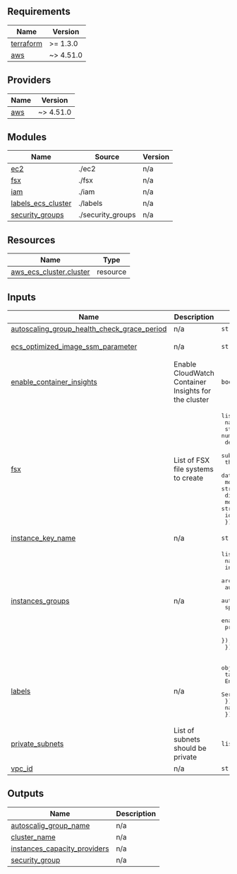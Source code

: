 
<!-- BEGINNING OF PRE-COMMIT-TERRAFORM DOCS HOOK -->
## Requirements

| Name | Version |
|------|---------|
| <a name="requirement_terraform"></a> [terraform](#requirement\_terraform) | >= 1.3.0 |
| <a name="requirement_aws"></a> [aws](#requirement\_aws) | ~> 4.51.0 |

## Providers

| Name | Version |
|------|---------|
| <a name="provider_aws"></a> [aws](#provider\_aws) | ~> 4.51.0 |

## Modules

| Name | Source | Version |
|------|--------|---------|
| <a name="module_ec2"></a> [ec2](#module\_ec2) | ./ec2 | n/a |
| <a name="module_fsx"></a> [fsx](#module\_fsx) | ./fsx | n/a |
| <a name="module_iam"></a> [iam](#module\_iam) | ./iam | n/a |
| <a name="module_labels_ecs_cluster"></a> [labels\_ecs\_cluster](#module\_labels\_ecs\_cluster) | ./labels | n/a |
| <a name="module_security_groups"></a> [security\_groups](#module\_security\_groups) | ./security_groups | n/a |

## Resources

| Name | Type |
|------|------|
| [aws_ecs_cluster.cluster](https://registry.terraform.io/providers/hashicorp/aws/latest/docs/resources/ecs_cluster) | resource |

## Inputs

| Name | Description | Type | Default | Required |
|------|-------------|------|---------|:--------:|
| <a name="input_autoscaling_group_health_check_grace_period"></a> [autoscaling\_group\_health\_check\_grace\_period](#input\_autoscaling\_group\_health\_check\_grace\_period) | n/a | `string` | `20` | no |
| <a name="input_ecs_optimized_image_ssm_parameter"></a> [ecs\_optimized\_image\_ssm\_parameter](#input\_ecs\_optimized\_image\_ssm\_parameter) | n/a | `string` | `"/aws/service/ecs/optimized-ami/amazon-linux-2/recommended/image_id"` | no |
| <a name="input_enable_container_insights"></a> [enable\_container\_insights](#input\_enable\_container\_insights) | Enable CloudWatch Container Insights for the cluster | `bool` | `false` | no |
| <a name="input_fsx"></a> [fsx](#input\_fsx) | List of FSX file systems to create | <pre>list(object({<br>    name                  = string<br>    storage_capacity      = number<br>    deployment_type       = optional(string, "SINGLE_AZ_2")<br>    subnet_id             = string<br>    throughput_capacity   = number<br>    data_compression_type = optional(string, "LZ4")<br>    mount_path            = string<br>    disk_iops_configuration = optional(object({<br>      mode = string<br>      iops = number<br>  }), null) }))</pre> | n/a | yes |
| <a name="input_instance_key_name"></a> [instance\_key\_name](#input\_instance\_key\_name) | n/a | `string` | `null` | no |
| <a name="input_instances_groups"></a> [instances\_groups](#input\_instances\_groups) | n/a | <pre>list(object({<br>    name                       = string<br>    instance_type              = string<br>    architecture               = string<br>    autoscaling_group_min_size = string<br>    autoscaling_group_max_size = string<br>    spot = optional(object({<br>      enable = optional(bool, false)<br>      price  = optional(string, null)<br>    }), {})<br>  }))</pre> | n/a | yes |
| <a name="input_labels"></a> [labels](#input\_labels) | n/a | <pre>object({<br>    tags = object({<br>      Environment = string<br>      Service     = string<br>    })<br>    name = string<br>  })</pre> | n/a | yes |
| <a name="input_private_subnets"></a> [private\_subnets](#input\_private\_subnets) | List of subnets should be private | `list(string)` | n/a | yes |
| <a name="input_vpc_id"></a> [vpc\_id](#input\_vpc\_id) | n/a | `string` | n/a | yes |

## Outputs

| Name | Description |
|------|-------------|
| <a name="output_autoscalig_group_name"></a> [autoscalig\_group\_name](#output\_autoscalig\_group\_name) | n/a |
| <a name="output_cluster_name"></a> [cluster\_name](#output\_cluster\_name) | n/a |
| <a name="output_instances_capacity_providers"></a> [instances\_capacity\_providers](#output\_instances\_capacity\_providers) | n/a |
| <a name="output_security_group"></a> [security\_group](#output\_security\_group) | n/a |
<!-- END OF PRE-COMMIT-TERRAFORM DOCS HOOK -->
